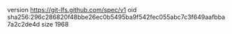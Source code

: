 version https://git-lfs.github.com/spec/v1
oid sha256:296c286820f48bbe26ec0b5495ba9f542fec055abc7c3f649aafbba7a2c2de4d
size 1968
